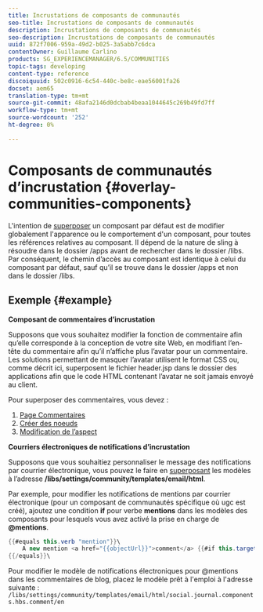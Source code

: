 ```yaml
---
title: Incrustations de composants de communautés
seo-title: Incrustations de composants de communautés
description: Incrustations de composants de communautés
seo-description: Incrustations de composants de communautés
uuid: 872f7006-959a-49d2-b025-3a5abb7c6dca
contentOwner: Guillaume Carlino
products: SG_EXPERIENCEMANAGER/6.5/COMMUNITIES
topic-tags: developing
content-type: reference
discoiquuid: 502c0916-6c54-440c-be8c-eae56001fa26
docset: aem65
translation-type: tm+mt
source-git-commit: 48afa2146d0dcbab4beaa1044645c269b49fd7ff
workflow-type: tm+mt
source-wordcount: '252'
ht-degree: 0%

---
```



# Composants de communautés d’incrustation {#overlay-communities-components}

L&#39;intention de [superposer](/help/communities/client-customize.md#overlays) un composant par défaut est de modifier globalement l&#39;apparence ou le comportement d&#39;un composant, pour toutes les références relatives au composant. Il dépend de la nature de sling à résoudre dans le dossier /apps avant de rechercher dans le dossier /libs. Par conséquent, le chemin d’accès au composant est identique à celui du composant par défaut, sauf qu’il se trouve dans le dossier /apps et non dans le dossier /libs.

## Exemple {#example}

**Composant de commentaires d’incrustation**

Supposons que vous souhaitez modifier la fonction de commentaire afin qu’elle corresponde à la conception de votre site Web, en modifiant l’en-tête du commentaire afin qu’il n’affiche plus l’avatar pour un commentaire. Les solutions permettant de masquer l’avatar utilisent le format CSS ou, comme décrit ici, superposent le fichier header.jsp dans le dossier des applications afin que le code HTML contenant l’avatar ne soit jamais envoyé au client.

Pour superposer des commentaires, vous devez :

1. [Page Commentaires](/help/communities/overlay-create-comments-page.md)
1. [Créer des noeuds](/help/communities/overlay-create-nodes.md)
1. [Modification de l’aspect](/help/communities/overlay-alter-appearance.md)

**Courriers électroniques de notifications d’incrustation**

Supposons que vous souhaitiez personnaliser le message des notifications par courrier électronique, vous pouvez le faire en [superposant](/help/communities/client-customize.md#overlays) les modèles à l’adresse **/libs/settings/community/templates/email/html**.

Par exemple, pour modifier les notifications de mentions par courrier électronique (pour un composant de communautés spécifique où ugc est créé), ajoutez une condition **if** pour verbe **mentions** dans les modèles des composants pour lesquels vous avez activé la prise en charge de **@mentions**.

```java
{{#equals this.verb "mention"}}\
    A new mention <a href="{{objectUrl}}">comment</a> {{#if this.target.properties.[jcr:title]}}to the article "{{{target.displayName}}}" {{/if}}was added by {{{user.name}}} on {{dateUtil this.published format="EEE, d MMM yyyy HH:mm:ss z"}}.\n \
{{/equals}}\
```

Pour modifier le modèle de notifications électroniques pour @mentions dans les commentaires de blog, placez le modèle prêt à l&#39;emploi à l&#39;adresse suivante : `/libs/settings/community/templates/email/html/social.journal.components.hbs.comment/en`
